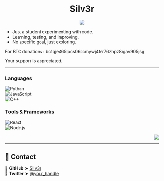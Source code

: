 <h1 align="center">SiIv3r</h1>
<p align="center">
  <img src="https://readme-typing-svg.herokuapp.com?font=Orbitron&size=22&duration=3000&color=6A5ACD&center=true&width=600&height=50&lines=Exploring+the+unknown;Building+in+the+void;Just+learning+and+experimenting">
</p>

- Just a student experimenting with code.  
- Learning, testing, and improving.  
- No specific goal, just exploring.

For BTC donations : bc1qje465lpcs06ccmywj4fer76zhpz8rgav905jsg

Your support is appreciated.

---

### Languages  
![Python](https://img.shields.io/badge/Python-000000?style=for-the-badge&logo=python&logoColor=6A5ACD)  
![JavaScript](https://img.shields.io/badge/JavaScript-000000?style=for-the-badge&logo=javascript&logoColor=6A5ACD)  
![C++](https://img.shields.io/badge/C%2B%2B-000000?style=for-the-badge&logo=c%2B%2B&logoColor=6A5ACD)  

### Tools & Frameworks  
![React](https://img.shields.io/badge/React-000000?style=for-the-badge&logo=react&logoColor=6A5ACD)  
![Node.js](https://img.shields.io/badge/Node.js-000000?style=for-the-badge&logo=node.js&logoColor=6A5ACD)  
<p align="right">
  <img src="https://github-readme-stats.vercel.app/api/top-langs/?username=SiIv3r&layout=compact&theme=dark&hide_border=true&background=000000&title_color=6A5ACD">
</p>

---

## 📡 **Contact**
🔹 **GitHub** ➤ [SiIv3r](https://github.com/SiIv3r)  
🔹 **Twitter** ➤ [@your_handle](https://x.com/_SiIv3r_)  
